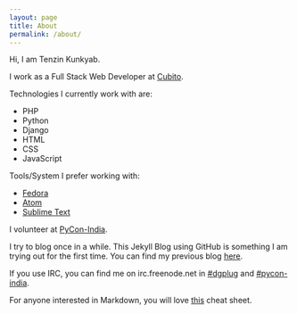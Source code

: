 ```yaml
---
layout: page
title: About
permalink: /about/
---
```


Hi, I am Tenzin Kunkyab.

I work as a Full Stack Web Developer at [Cubito](http://www.cubito.in/).

Technologies I currently work with are:

- PHP
- Python
- Django
- HTML
- CSS
- JavaScript

Tools/System I prefer working with:

- [Fedora](https://getfedora.org/)
- [Atom](https://atom.io/)
- [Sublime Text](https://www.sublimetext.com/)

I volunteer at [PyCon-India](https://in.pycon.org/).

I try to blog once in a while. This Jekyll Blog using GitHub is something I am trying
out for the first time. You can find my previous blog [here](http://tenkunkyab.blogspot.in/).

If you use IRC, you can find me on irc.freenode.net in [#dgplug](https://dgplug.org/) and [#pycon-india](https://in.pycon.org/).

For anyone interested in Markdown, you will love [this](https://guides.github.com/pdfs/markdown-cheatsheet-online.pdf) cheat sheet.
